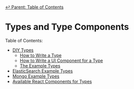﻿[↩  Parent: Table of Contents](../README.md)

# Types and Type Components

Table of Contents:
- [DIY Types](diy-types.md)
  - [How to Write a Type](diy-types.md#how-to-wite-a-type)
  - [How to Write a UI Component for a Type](diy-types.md#how-to-write-a-ui-component-for-a-type)
  - [The Example Types](diy-types.md#the-example-types)
- [ElasticSearch Example Types](elasticsearch-example-types.md)
- [Mongo Example Types](mongo-example-types.md)
- [Available React Components for Types](react-components.md)
